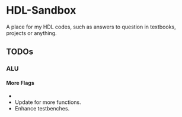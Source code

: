 # HDL-Sandbox
A place for my HDL codes, such as answers to question in textbooks, projects or anything.

## TODOs
### ALU
#### More Flags

- 
- Update for more functions.
- Enhance testbenches.
